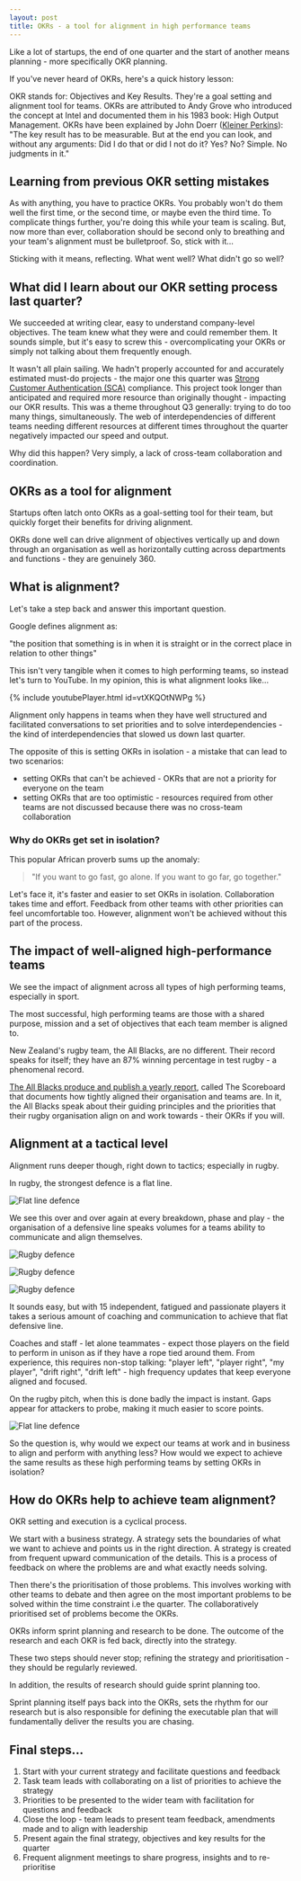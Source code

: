 ```yaml
---
layout: post
title: OKRs - a tool for alignment in high performance teams
---
```


Like a lot of startups, the end of one quarter and the start of another means planning - more specifically OKR planning.

If you've never heard of OKRs, here's a quick history lesson:

OKR stands for: Objectives and Key Results. They're a goal setting and alignment tool for teams. OKRs are attributed to Andy Grove who introduced the concept at Intel and documented them in his 1983 book: High Output Management. OKRs have been explained by John Doerr ([Kleiner Perkins](https://www.kleinerperkins.com)): "The key result has to be measurable. But at the end you can look, and without any arguments: Did I do that or did I not do it? Yes? No? Simple. No judgments in it."

## Learning from previous OKR setting mistakes

As with anything, you have to practice OKRs. You probably won't do them well the first time, or the second time, or maybe even the third time. To complicate things further, you're doing this while your team is scaling. But, now more than ever, collaboration should be second only to breathing and your team's alignment must be bulletproof. So, stick with it…

Sticking with it means, reflecting. What went well? What didn't go so well?

## What did I learn about our OKR setting process last quarter?

We succeeded at writing clear, easy to understand company-level objectives. The team knew what they were and could remember them. It sounds simple, but it's easy to screw this - overcomplicating your OKRs or simply not talking about them frequently enough.

It wasn't all plain sailing. We hadn't properly accounted for and accurately estimated must-do projects - the major one this quarter was [Strong Customer Authentication (SCA)](https://en.wikipedia.org/wiki/Strong_customer_authentication) compliance. This project took longer than anticipated and required more resource than originally thought - impacting our OKR results. This was a theme throughout Q3 generally: trying to do too many things, simultaneously. The web of interdependencies of different teams needing different resources at different times throughout the quarter negatively impacted our speed and output.

Why did this happen? Very simply, a lack of cross-team collaboration and coordination.

## OKRs as a tool for alignment

Startups often latch onto OKRs as a goal-setting tool for their team, but quickly forget their benefits for driving alignment.

OKRs done well can drive alignment of objectives vertically up and down through an organisation as well as horizontally cutting across departments and functions - they are genuinely 360.

## What is alignment?
Let's take a step back and answer this important question.

Google defines alignment as:

"the position that something is in when it is straight or in the correct place in relation to other things"

This isn't very tangible when it comes to high performing teams, so instead let's turn to YouTube. In my opinion, this is what alignment looks like…

{% include youtubePlayer.html id=vtXKQOtNWPg %}

Alignment only happens in teams when they have well structured and facilitated conversations to set priorities and to solve interdependencies - the kind of interdependencies that slowed us down last quarter.

The opposite of this is setting OKRs in isolation - a mistake that can lead to two scenarios:

- setting OKRs that can't be achieved - OKRs that are not a priority for everyone on the team
- setting OKRs that are too optimistic - resources required from other teams are not discussed because there was no cross-team collaboration

### Why do OKRs get set in isolation?

This popular African proverb sums up the anomaly:

> "If you want to go fast, go alone. If you want to go far, go together."

Let's face it, it's faster and easier to set OKRs in isolation. Collaboration takes time and effort. Feedback from other teams with other priorities can feel uncomfortable too. However, alignment won't be achieved without this part of the process.

## The impact of well-aligned high-performance teams
We see the impact of alignment across all types of high performing teams, especially in sport.

The most successful, high performing teams are those with a shared purpose, mission and a set of objectives that each team member is aligned to.

New Zealand's rugby team, the All Blacks, are no different. Their record speaks for itself; they have an 87% winning percentage in test rugby - a phenomenal record.

[The All Blacks produce and publish a yearly report](http://files.allblacks.com/publications/2018-NZR-Annual-Report.pdf), called The Scoreboard that documents how tightly aligned their organisation and teams are. In it, the All Blacks speak about their guiding principles and the priorities that their rugby organisation align on and work towards - their OKRs if you will.

## Alignment at a tactical level
Alignment runs deeper though, right down to tactics; especially in rugby.

In rugby, the strongest defence is a flat line.

![Flat line defence](/images/2019-10-10-okrs-as-a-tool-for-alignment/defence-1.png)

We see this over and over again at every breakdown, phase and play - the organisation of a defensive line speaks volumes for a teams ability to communicate and align themselves.

![Rugby defence](/images/2019-10-10-okrs-as-a-tool-for-alignment/defence.jpg)

![Rugby defence](/images/2019-10-10-okrs-as-a-tool-for-alignment/Lions-Defensive-Wall.jpg)

![Rugby defence](/images/2019-10-10-okrs-as-a-tool-for-alignment/Maro1.jpg)

It sounds easy, but with 15 independent, fatigued and passionate players it takes a serious amount of coaching and communication to achieve that flat defensive line.

Coaches and staff - let alone teammates - expect those players on the field to perform in unison as if they have a rope tied around them. From experience, this requires non-stop talking: "player left", "player right", "my player", "drift right", "drift left" - high frequency updates that keep everyone aligned and focused.

On the rugby pitch, when this is done badly the impact is instant. Gaps appear for attackers to probe, making it much easier to score points.

![Flat line defence](/images/2019-10-10-okrs-as-a-tool-for-alignment/defence-2.png)

So the question is, why would we expect our teams at work and in business to align and perform with anything less? How would we expect to achieve the same results as these high performing teams by setting OKRs in isolation?

## How do OKRs help to achieve team alignment?

OKR setting and execution is a cyclical process.

We start with a business strategy. A strategy sets the boundaries of what we want to achieve and points us in the right direction. A strategy is created from frequent upward communication of the details. This is a process of feedback on where the problems are and what exactly needs solving.

Then there's the prioritisation of those problems. This involves working with other teams to debate and then agree on the most important problems to be solved within the time constraint i.e the quarter. The collaboratively prioritised set of problems become the OKRs.

OKRs inform sprint planning and research to be done. The outcome of the research and each OKR is fed back, directly into the strategy.

These two steps should never stop; refining the strategy and prioritisation - they should be regularly reviewed.

In addition, the results of research should guide sprint planning too.

Sprint planning itself pays back into the OKRs, sets the rhythm for our research but is also responsible for defining the executable plan that will fundamentally deliver the results you are chasing.

## Final steps…

1. Start with your current strategy and facilitate questions and feedback
2. Task team leads with collaborating on a list of priorities to achieve the strategy
3. Priorities to be presented to the wider team with facilitation for questions and feedback
4. Close the loop - team leads to present team feedback, amendments made and to align with leadership
5. Present again the final strategy, objectives and key results for the quarter
6. Frequent alignment meetings to share progress, insights and to re-prioritise
